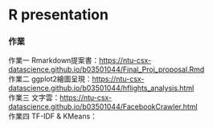 # R presentation

### 作業
作業一 Rmarkdown提案書：https://ntu-csx-datascience.github.io/b03501044/Final_Proj_proposal.Rmd  
作業二 ggplot2繪圖呈現：https://ntu-csx-datascience.github.io/b03501044/hflights_analysis.html  
作業三 文字雲：https://ntu-csx-datascience.github.io/b03501044/FacebookCrawler.html  
作業四 TF-IDF & KMeans：
